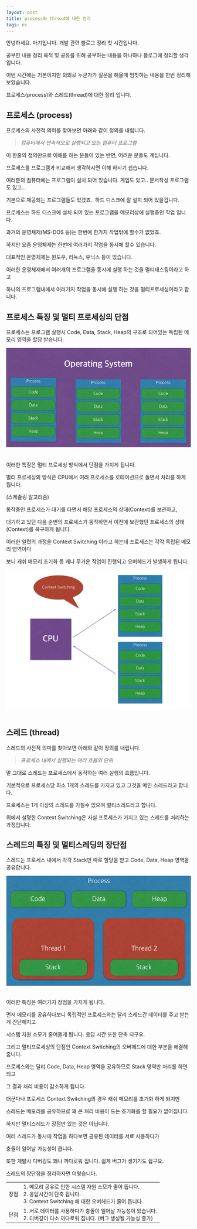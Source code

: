 ```yaml
---
layout: post
title: process와 thread에 대한 정리
tags: os
---
```


안녕하세요. 마기입니다. 개발 관련 블로그 정리 첫 시간입니다.

공부한 내용 정리 목적 및 공유를 위해 공부하는 내용을 하나하나 블로그에 정리할 생각입니다.

이번 시간에는 기본이지만 의외로 누군가가 질문을 해올때 멈칫하는 내용을 한번 정리해 보았습니다.

프로세스(process)와 스레드(thread)에 대한 정리 입니다.


## 프로세스 (process)

프로세스의 사전적 의미를 찾아보면 아래와 같이 정의를 내립니다.

> _컴퓨터에서 연속적으로 실행되고 있는 컴퓨터 프로그램_

이 한줄의 정의만으로 이해를 하는 분들이 있는 반면, 어려운 분들도 계십니다.

프로세스를 프로그램과 비교해서 생각하시면 이해 하시기 쉽습니다.

여러분의 컴퓨터에는 프로그램이 설치 되어 있습니다. 게임도 있고.. 문서작성 프로그램도 있고..

기본으로 제공되는 프로그램들도 있겠죠.. 하드 디스크에 잘 설치 되어 있을겁니다.

프로세스는 하드 디스크에 설치 되어 있는 프로그램을 메모리상에 실행중인 작업 입니다.

과거의 운영체제(MS-DOS 등)는 한번에 한가지 작업밖에 할수가 없었죠.

하지만 요즘 운영체제는 한번에 여러가지 작업을 동시에 할수 있습니다.

대표적인 운영체제는 윈도우, 리눅스, 유닉스 등이 있습니다.

이러한 운영체제에서 여러개의 프로그램을 동시에 실행 하는 것을 멀티태스킹이라고 하고

하나의 프로그램내에서 여러가지 작업을 동시에 실행 하는 것을 멀티프로세싱이라고 합니다.

## 프로세스 특징 및 멀티 프로세싱의 단점

프로세스는 프로그램 실행시 Code, Data, Stack, Heap의 구조로 되어있는 독립된 메모리 영역을 할당 받습니다.

![01](../images/2017-2-6-process-thread/01.png)
<br><br><br>
이러한 특징은 멀티 프로세싱 방식에서 단점을 가지게 됩니다.

멀티 프로세싱의 방식은 CPU에서 여러 프로세스를 로테이션으로 돌면서 처리를 하게 됩니다.

(스케쥴링 알고리즘)

동작중인 프로세스가 대기를 타면서 해당 프로세스의 상태(Context)를 보관하고,

대기하고 있던 다음 순번의 프로세스가 동작하면서 이전에 보관했던 프로세스의 상태(Context)를 복구하게 됩니다.

이러한 일련의 과정을 Context Switching 이라고 하는데 프로세스는 각각 독립된 메모리 영역이다

보니 캐쉬 메모리 초기화 등 꽤나 무거운 작업이 진행되고 오버헤드가 발생하게 됩니다.

![01](../images/2017-2-6-process-thread/02.png)
<br><br>

## 스레드 (thread)

스레드의 사전적 의미를 찾아보면 아래와 같이 정의를 내립니다.

> _프로세스 내에서 실행되는 여러 흐름의 단위_

말 그대로 스레드는 프로세스에서 동작하는 여러 실행의 흐름입니다.

기본적으로 프로세스당 최소 1개의 스레드를 가지고 있고 그것을 메인 스레드라고 합니다.  

프로세스는 1개 이상의 스레드를 가질수 있으며 멀티스레드라고 합니다.

위에서 설명한 Context Switching은 사실 프로세스가 가지고 있는 스레드를 처리하는 과정입니다.

## 스레드의 특징 및 멀티스레딩의 장단점

스레드는 프로세스 내에서 각각 Stack만 따로 할당을 받고 Code, Data, Heap 영역을 공유합니다.

![01](../images/2017-2-6-process-thread/03.png)
<br><br>

이러한 특징은 여러가지 장점을 가지게 됩니다.

먼저 메모리를 공유하다보니 독립적인 프로세스와는 달리 스레드간 데이터를 주고 받는게 간단해지고

시스템 자원 소모가 줄어들게 됩니다. 응답 시간 또한 단축 되구요.

그리고 멀티프로세싱의 단점인 Context Switching의 오버헤드에 대한 부분을 해결해 줍니다.

프로세스와는 달리 Code, Data, Heap 영역을 공유하므로 Stack 영역만 처리를 하면 되고

그 결과 처리 비용이 감소하게 됩니다.

더군다나 프로세스 Context Switching의 경우 캐쉬 메모리를 초기화 하게 되지만

스레드는 메모리를 공유하므로 꽤 큰 처리 비용이 드는 초기화를 할 필요가 없어집니다.

하지만 멀티스레드가 장점만 있는 것은 아닙니다.

여러 스레드가 동시에 작업을 하다보면 공유된 데이터를 서로 사용하다가

충돌이 일어날 가능성이 큽니다.

또한 개발시 디버깅도 꽤나 까다로워 집니다. 쉽게 버그가 생기기도 쉽구요.

스레드의 장단점을 정리하자면 이렇습니다.

|||
|------|---------------------------------------------------------------------------------------------------------------------------------------|
| 장점 | 1. 메모리 공유로 인한 시스템 자원 소모가 줄어 듭니다.<br>2. 응답시간이 단축 됩니다.<br>3. Context Switching 에 대한 오버헤드가 줄어 듭니다. |
| 단점 | 1. 서로 데이터를 사용하다가 충돌이 일어날 가능성이 있습니다.<br>2. 디버깅이 다소 까다로워 집니다. (버그 생성될 가능성 증가)              |
